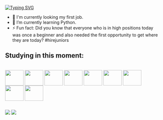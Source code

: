 [![Typing SVG](https://readme-typing-svg.herokuapp.com/?color=A0522D&size=35&center=true&vCenter=true&width=1000&lines=HELLO,+My+name+is+Renato+De+Sousa+Matos;I'm+42+years+old;I'm+from+Brazil;I'm+Learning+Systems+Development;Be+Welcome!+:%29)](https://git.io/typing-svg)

- 🔦 I'm currently looking my first job.
- 🌱 I’m currently learning Python.
- ⚡ Fun fact: Did you know that everyone who is in high positions today was once a beginner and also needed the first opportunity to get where they are today?       #hirejuniors

## Studying in this moment:

<div style="display: inline_block"><br>
  <link rel="stylesheet" href="https://cdn.jsdelivr.net/gh/devicons/devicon@v2.15.1/devicon.min.css"> 
    <img align="center" height="50" width="60" src="https://cdn.jsdelivr.net/gh/devicons/devicon/icons/css3/css3-original-wordmark.svg" />
    <img align="center" height="50" width="60" src="https://cdn.jsdelivr.net/gh/devicons/devicon/icons/html5/html5-original-wordmark.svg" />
    <img align="center" height="50" width="60" src="https://cdn.jsdelivr.net/gh/devicons/devicon/icons/javascript/javascript-original.svg" />
    <img align="center" height="50" width="60" src="https://cdn.jsdelivr.net/gh/devicons/devicon/icons/java/java-original-wordmark.svg" />
    <img align="center" height="50" width="60" src="https://cdn.jsdelivr.net/gh/devicons/devicon/icons/ruby/ruby-original-wordmark.svg" />
    <img align="center" height="50" width="60" src="https://cdn.jsdelivr.net/gh/devicons/devicon/icons/rails/rails-original-wordmark.svg" />
    <img align="center" height="50" width="60" src="https://cdn.jsdelivr.net/gh/devicons/devicon/icons/dart/dart-original-wordmark.svg" />
    <img align="center" height="50" width="60" src="https://cdn.jsdelivr.net/gh/devicons/devicon/icons/flutter/flutter-original.svg" />    
    <img align="center" height="50" width="60" src="https://cdn.jsdelivr.net/gh/devicons/devicon/icons/bootstrap/bootstrap-original-wordmark.svg" />
</div>

##

<div>
    <a href="mailto: rsm144ds@gmail.com"> <img src="https://img.shields.io/badge/Gmail-D14836?style=for-the-badge&logo=gmail&logoColor=white" target="_blank"></a>
    <a href="https://www.linkedin.com/in/renato-de-sousa-matos-998723267/" target="_blank"> <img src="https://img.shields.io/badge/LinkedIn-0077B5?style=for-the-badge&logo=linkedin&logoColor=white" target="_blank"></a>
</div>
          
